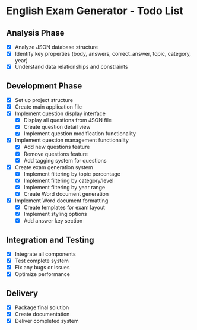# English Exam Generator - Todo List

## Analysis Phase
- [x] Analyze JSON database structure
- [x] Identify key properties (body, answers, correct_answer, topic, category, year)
- [x] Understand data relationships and constraints

## Development Phase
- [x] Set up project structure
- [x] Create main application file
- [x] Implement question display interface
  - [x] Display all questions from JSON file
  - [x] Create question detail view
  - [x] Implement question modification functionality
- [x] Implement question management functionality
  - [x] Add new questions feature
  - [x] Remove questions feature
  - [x] Add tagging system for questions
- [x] Create exam generation system
  - [x] Implement filtering by topic percentage
  - [x] Implement filtering by category/level
  - [x] Implement filtering by year range
  - [x] Create Word document generation
- [x] Implement Word document formatting
  - [x] Create templates for exam layout
  - [x] Implement styling options
  - [x] Add answer key section

## Integration and Testing
- [x] Integrate all components
- [x] Test complete system
- [x] Fix any bugs or issues
- [x] Optimize performance

## Delivery
- [x] Package final solution
- [x] Create documentation
- [x] Deliver completed system
